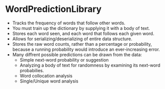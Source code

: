 # WordPredictionLibrary<br/>
* Tracks the frequency of words that follow other words.<br/>
* You must train up the dictionary by supplying it with a body of text.<br/>
* Stores each word seen, and each word that follows each given word.<br/>
* Allows for serializing/deserializing of entire data structure.<br/>
* Stores the raw word counts, rather than a percentage or probability, because a running probability would introduce an ever-increasing error.<br/>
* Many diffrent possible predictions can be drawn from the data:<br/>
  * Simple next-word probability or suggestion<br/>
  * Analyzing a body of text for randomness by examining its next-word probabilies.<br/>
  * Word collocation analysis<br/>
  * Single/Unique word analysis<br/>
   <br/>
<br/>
